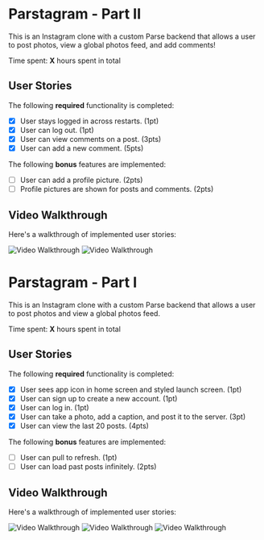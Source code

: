 
# Parstagram - Part II

This is an Instagram clone with a custom Parse backend that allows a user to post photos, view a global photos feed, and add comments!

Time spent: **X** hours spent in total

## User Stories

The following **required** functionality is completed:

- [x] User stays logged in across restarts. (1pt)
- [x] User can log out. (1pt)
- [x] User can view comments on a post. (3pts)
- [x] User can add a new comment. (5pts)

The following **bonus** features are implemented:

- [ ] User can add a profile picture. (2pts)
- [ ] Profile pictures are shown for posts and comments. (2pts)

## Video Walkthrough

Here's a walkthrough of implemented user stories:

<img src='https://media.giphy.com/media/ttQ2e7kgyAkBCwnOfD/giphy.gif' title='Video Walkthrough' width='' alt='Video Walkthrough' />



<img src='https://media.giphy.com/media/lYyr8pRGOh0bYNHXBB/giphy.gif' title='Video Walkthrough' width='' alt='Video Walkthrough' />


# Parstagram - Part I

This is an Instagram clone with a custom Parse backend that allows a user to post photos and view a global photos feed.

Time spent: **X** hours spent in total

## User Stories

The following **required** functionality is completed:

- [x] User sees app icon in home screen and styled launch screen. (1pt)
- [x] User can sign up to create a new account. (1pt)
- [x] User can log in. (1pt)
- [x] User can take a photo, add a caption, and post it to the server. (3pt)
- [x] User can view the last 20 posts. (4pts)

The following **bonus** features are implemented:

- [ ] User can pull to refresh. (1pt)
- [ ] User can load past posts infinitely. (2pts)

## Video Walkthrough

Here's a walkthrough of implemented user stories:

<img src='https://media.giphy.com/media/6otvtnpG2oSFakOCQf/giphy.gif' title='Video Walkthrough' width='' alt='Video Walkthrough' />

<img src='https://media.giphy.com/media/VTEfStvkLV3a15l11F/giphy.gif' title='Video Walkthrough' width='' alt='Video Walkthrough' />

<img src='https://media.giphy.com/media/Hjk2Oh4R0hpqNBQJtj/giphy.gif' title='Video Walkthrough' width='' alt='Video Walkthrough' />

